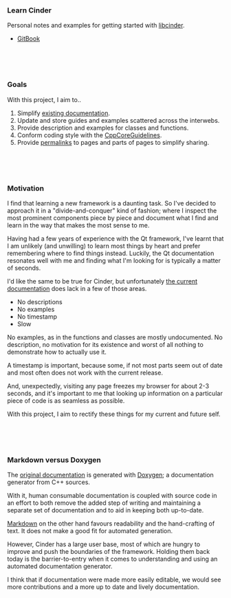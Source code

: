 ### Learn Cinder

Personal notes and examples for getting started with [libcinder](https://libcinder.org/).

- [GitBook](https://mottosso.gitbooks.io/cinder/content/)

<br>
<br>
<br>

### Goals

With this project, I aim to..

1. Simplify [existing documentation].
1. Update and store guides and examples scattered across the interwebs.
1. Provide description and examples for classes and functions.
1. Conform coding style with the [CppCoreGuidelines].
1. Provide [permalinks] to pages and parts of pages to simplify sharing.

[permalinks]: https://en.wikipedia.org/wiki/Permalink
[CppCoreGuidelines]: https://github.com/isocpp/CppCoreGuidelines
[existing documentation]: https://libcinder.org/docs/branch/master/

<br>
<br>
<br>

### Motivation

I find that learning a new framework is a daunting task. So I've decided to approach it in a "divide-and-conquer" kind of fashion; where I inspect the most prominent components piece by piece and document what I find and learn in the way that makes the most sense to me.

Having had a few years of experience with the Qt framework, I've learnt that I am unlikely (and unwilling) to learn most things by heart and prefer remembering where to find things instead. Luckily, the Qt documentation resonates well with me and finding what I'm looking for is typically a matter of seconds.

I'd like the same to be true for Cinder, but unfortunately [the current documentation](https://libcinder.org/docs/branch/master/) does lack in a few of those areas.

- No descriptions
- No examples
- No timestamp
- Slow

No examples, as in the functions and classes are mostly undocumented. No description, no motivation for its existence and worst of all nothing to demonstrate how to actually use it.

A timestamp is important, because some, if not most parts seem out of date and most often does not work with the current release.

And, unexpectedly, visiting any page freezes my browser for about 2-3 seconds, and it's important to me that looking up information on a particular piece of code is as seamless as possible.

With this project, I aim to rectify these things for my current and future self.

<br>
<br>
<br>

### Markdown versus Doxygen

The [original documentation][docs] is generated with [Doxygen](http://www.stack.nl/~dimitri/doxygen/); a documentation generator from C++ sources.

With it, human consumable documentation is coupled with source code in an effort to both remove the added step of writing and maintaining a separate set of documentation and to aid in keeping both up-to-date.

[Markdown] on the other hand favours readability and the hand-crafting of text. It does not make a good fit for automated generation.

However, Cinder has a large user base, most of which are hungry to improve and push the boundaries of the framework. Holding them back today is the barrier-to-entry when it comes to understanding and using an automated documentation generator.

I think that if documentation were made more easily editable, we would see more contributions and a more up to date and lively documentation.

[docs]: https://libcinder.org/docs/branch/master/namespacecinder.html

[Markdown]: https://daringfireball.net/projects/markdown/
